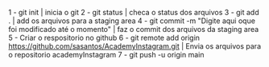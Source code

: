 1 - git init | inicia o git
2 - git status | checa o status dos arquivos
3 - git add . | add os arquivos para a staging area
4 - git commit -m "Digite aqui oque foi modificado até o momento" | faz o commit dos arquivos da staging area
5 - Criar o respositorio no github
6 - git remote add origin https://github.com/sasantos/AcademyInstagram.git | Envia os arquivos para o repositorio academyInstagram
7 - git push -u origin main
